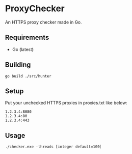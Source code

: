 # ProxyChecker
An HTTPS proxy checker made in Go.
## Requirements
* Go (latest)

## Building
```
go build ./src/hunter
```

## Setup
Put your unchecked HTTPS proxies in proxies.txt like below:
```
1.2.3.4:8080
1.2.3.4:80
1.2.3.4:443
```

## Usage
```
./checker.exe -threads [integer default=100]
```
